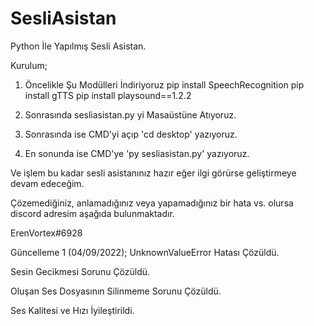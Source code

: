 # SesliAsistan
Python İle Yapılmış Sesli Asistan.

Kurulum;
1) Öncelikle Şu Modülleri İndiriyoruz
pip install SpeechRecognition
pip install gTTS
pip install playsound==1.2.2

2) Sonrasında sesliasistan.py yi Masaüstüne Atıyoruz.

3) Sonrasında ise CMD'yi açıp 'cd desktop' yazıyoruz.

4) En sonunda ise CMD'ye 'py sesliasistan.py' yazıyoruz.

Ve işlem bu kadar sesli asistanınız hazır eğer ilgi görürse geliştirmeye devam edeceğim.

Çözemediğiniz, anlamadığınız veya yapamadığınız bir hata vs. olursa discord adresim aşağıda bulunmaktadır.

ErenVortex#6928

Güncelleme 1 (04/09/2022);
UnknownValueError Hatası Çözüldü.

Sesin Gecikmesi Sorunu Çözüldü.

Oluşan Ses Dosyasının Silinmeme Sorunu Çözüldü.

Ses Kalitesi ve Hızı İyileştirildi.
